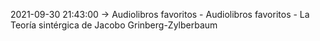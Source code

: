 2021-09-30 21:43:00 -> Audiolibros favoritos - Audiolibros favoritos - La Teoría sintérgica de Jacobo Grinberg-Zylberbaum
